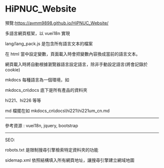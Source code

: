 # HiPNUC_Website

預覽:https://avmm9898.github.io/HiPNUC_Website/

多語言網頁框架，以 vuei18n 實現

lang/lang_pack.js 是包含所有語言文本的檔案

在 html 當中設定變數，頁面載入時會把變數內容換成當前的語言文本。

網頁載入時將自動根據瀏覽器語言設定語言，除非手動設定語言(將會記錄於 cookie)

mkdocs 每種語言為一個環境，如

mkdocs_cn\docs 底下是所有產品的資料夾

hi221、hi226 等等

md 檔擺在如 mkdocs_cn\docs\hi221\hi221um_cn.md

--------------------------------------------------------------------------

參考資源 : vuei18n, jquery, bootstrap

--------------------------------------------------------------------------
SEO:

robots.txt 是限制搜尋引擎檢索特定資料夾的功能

sidemap.xml 依照結構填入所有網頁地址，讓搜尋引擎建立網域地圖
